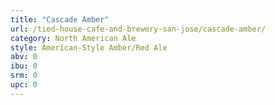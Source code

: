 ```yaml
---
title: "Cascade Amber"
url: /tied-house-cafe-and-brewery-san-jose/cascade-amber/
category: North American Ale
style: American-Style Amber/Red Ale
abv: 0
ibu: 0
srm: 0
upc: 0
---
```


